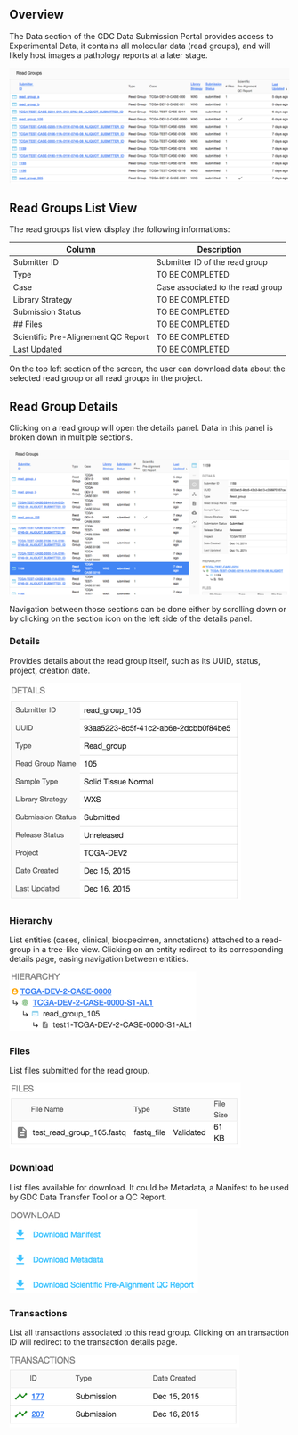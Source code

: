 ## Overview

The Data section of the GDC Data Submission Portal provides access to Experimental Data, it contains all molecular data (read groups), and will likely host images a pathology reports at a later stage.

[![GDC Submission Read Groups](images/GDC_Submission_Data.png)](images/GDC_Submission_Data.png "Click to see the full image.")

## Read Groups List View

The read groups list view display the following informations:

|Column|Description|
| --- | --- |
| Submitter ID | Submitter ID of the read group |
| Type | TO BE COMPLETED |
| Case | Case associated to the read group |
| Library Strategy | TO BE COMPLETED |
| Submission Status | TO BE COMPLETED |
| ## Files | TO BE COMPLETED |
| Scientific Pre-Alignement QC Report | TO BE COMPLETED |
| Last Updated | TO BE COMPLETED |

On the top left section of the screen, the user can download data about the selected read group or all read groups in the project.

## Read Group Details

Clicking on a read group will open the details panel. Data in this panel is broken down in multiple sections.

[![GDC Submission Read Group Details](images/GDC_Submission_Data_Read_Group_Details.png)](images/GDC_Submission_Data_Read_Group_Details.png "Click to see the full image.")

Navigation between those sections can be done either by scrolling down or by clicking on the section icon on the left side of the details panel.

### Details

Provides details about the read group itself, such as its UUID, status, project, creation date.

[![GDC Submission Read Group Details](images/GDC_Submission_Data_Read_Group_Details_Details.png)](images/GDC_Submission_Data_Read_Group_Details_Details.png "Click to see the full image.")

### Hierarchy

List entities (cases, clinical, biospecimen, annotations) attached to a read-group in a tree-like view. Clicking on an entity redirect to its corresponding details page, easing navigation between entities.

[![GDC Submission Read Group Details Hierarchy](images/GDC_Submission_Data_Read_Group_Details_Hierarchy.png)](images/GDC_Submission_Data_Read_Group_Details_Hierarchy.png "Click to see the full image.")

### Files

List files submitted for the read group.

[![GDC Submission Read Group Details Files](images/GDC_Submission_Data_Read_Group_Details_Files.png)](images/GDC_Submission_Data_Read_Group_Details_Files.png "Click to see the full image.")

### Download

List files available for download. It could be Metadata, a Manifest to be used by GDC Data Transfer Tool or a QC Report.

[![GDC Submission Read Group Details Download](images/GDC_Submission_Data_Read_Group_Details_Download.png)](images/GDC_Submission_Data_Read_Group_Details_Download.png "Click to see the full image.")

### Transactions

List all transactions associated to this read group. Clicking on an transaction ID will redirect to the transaction details page.

[![GDC Submission Read Group Details Transactions](images/GDC_Submission_Data_Read_Group_Details_Transactions.png)](images/GDC_Submission_Data_Read_Group_Details_Transactions.png "Click to see the full image.")
